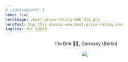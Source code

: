 ```yaml
---
# sidebarDepth: 3
home: true                 
heroImage: /best-price-rating-600-314.png
heroText: Buy this domain www.best-price-rating.com
tagline: for $3000
---
```




<p align='center'>
I'm Dirk 👨‍💻, Germany (Berlin)
</p>
<p align='center'>
  <a href="https://www.linkedin.com/in/raschke-dirk-81507b3a/">
    <img src="https://img.shields.io/badge/linkedin-%230077B5.svg?&style=for-the-badge&logo=linkedin&logoColor=white" />
  </a>&nbsp;&nbsp;
</p>